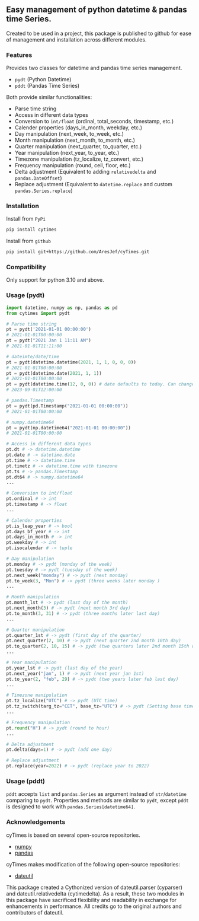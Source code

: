 ## Easy management of python datetime & pandas time Series.

Created to be used in a project, this package is published to github 
for ease of management and installation across different modules.

### Features
Provides two classes for datetime and pandas time series management.
- `pydt` (Python Datetime)
- `pddt` (Pandas Time Series)

Both provide similar functionalities:
- Parse time string
- Access in different data types
- Conversion to `int/float` (ordinal, total_seconds, timestamp, etc.)
- Calender properties (days_in_month, weekday, etc.)
- Day manipulation (next_week, to_week, etc.)
- Month manipulation (next_month, to_month, etc.)
- Quarter manipulation (next_quarter, to_quarter, etc.)
- Year manipulation (next_year, to_year, etc.)
- Timezone manipulation (tz_localize, tz_convert, etc.)
- Frequency manipulation (round, ceil, floor, etc.)
- Delta adjustment (Equivalent to adding `relativedelta` and `pandas.DateOffset`)
- Replace adjustment (Equivalent to `datetime.replace` and custom `pandas.Series.replace`)

### Installation
Install from `PyPi`
``` bash
pip install cytimes
```

Install from `github`
``` bash
pip install git+https://github.com/AresJef/cyTimes.git
```

### Compatibility
Only support for python 3.10 and above.

### Usage (pydt)
``` python
import datetime, numpy as np, pandas as pd
from cytimes import pydt

# Parse time string
pt = pydt('2021-01-01 00:00:00')
# 2021-01-01T00:00:00
pt = pydt("2021 Jan 1 11:11 AM")
# 2021-01-01T11:11:00

# dateimte/date/time
pt = pydt(datetime.datetime(2021, 1, 1, 0, 0, 0))
# 2021-01-01T00:00:00
pt = pydt(datetime.date(2021, 1, 1))
# 2021-01-01T00:00:00
pt = pydt(datetime.time(12, 0, 0)) # date defaults to today. Can change through default arugment.
# 2023-09-01T12:00:00

# pandas.Timestamp
pt = pydt(pd.Timestamp("2021-01-01 00:00:00"))
# 2021-01-01T00:00:00

# numpy.datetime64
pt = pydt(np.datetime64("2021-01-01 00:00:00"))
# 2021-01-01T00:00:00

# Access in different data types
pt.dt # -> datetime.datetime
pt.date # -> datetime.date
pt.time # -> datetime.time
pt.timetz # -> datetime.time with timezone
pt.ts # -> pandas.Timestamp
pt.dt64 # -> numpy.datetime64
...

# Conversion to int/float
pt.ordinal # -> int
pt.timestamp # -> float
...

# Calender properties
pt.is_leap_year # -> bool
pt.days_bf_year # -> int
pt.days_in_month # -> int
pt.weekday # -> int
pt.isocalendar # -> tuple

# Day manipulation
pt.monday # -> pydt (monday of the week)
pt.tuesday # -> pydt (tuesday of the week)
pt.next_week("monday") # -> pydt (next monday)
pt.to_week(3, "Mon") # -> pydt (three weeks later monday )
...

# Month manipulation
pt.month_lst # -> pydt (last day of the month)
pt.next_month(3) # -> pydt (next month 3rd day)
pt.to_month(3, 31) # -> pydt (three months later last day)
...

# Quarter manipulation
pt.quarter_1st # -> pydt (first day of the quarter)
pt.next_quarter(2, 10) # -> pydt (next quarter 2nd month 10th day)
pt.to_quarter(2, 10, 15) # -> pydt (two quarters later 2nd month 15th day)
...

# Year manipulation
pt.year_lst # -> pydt (last day of the year)
pt.next_year("jan", 1) # -> pydt (next year jan 1st)
pt.to_year(2, "feb", 29) # -> pydt (two years later feb last day)
...

# Timezone manipulation
pt.tz_localize("UTC") # -> pydt (UTC time)
pt.tz_switch(targ_tz="CET", base_tz="UTC") # -> pydt (Setting base timezone to UTC and convert to CET)
...

# Frequency manipulation
pt.round("H") # -> pydt (round to hour)
...

# Delta adjustment
pt.delta(days=1) # -> pydt (add one day)

# Replace adjustment
pt.replace(year=2022) # -> pydt (replace year to 2022)
```

### Usage (pddt)
`pddt` accepts `list` and `pandas.Series` as argument instead of  `str`/`datetime` 
comparing to `pydt`. Properties and methods are similar to `pydt`, except `pddt` 
is designed to work with `pandas.Series[datetime64]`.

### Acknowledgements
cyTimes is based on several open-source repositories.
- [numpy](https://github.com/numpy/numpy)
- [pandas](https://github.com/pandas-dev/pandas)

cyTimes makes modification of the following open-source repositories:
- [dateutil](https://github.com/dateutil/dateutil)

This package created a Cythonized version of dateutil.parser (cyparser) and
dateutil.relativedelta (cytimedelta). As a result, these two modules in
this package have sacrificed flexibility and readability in exchange for
enhancements in performance. All credits go to the original authors and
contributors of dateutil.
